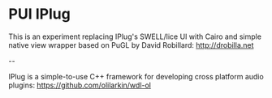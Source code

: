 # PUI IPlug

This is an experiment replacing IPlug's SWELL/lice UI with Cairo and simple native view wrapper based on 
PuGL by David Robillard: http://drobilla.net

--

IPlug is a simple-to-use C++ framework for developing cross platform audio plugins: https://github.com/olilarkin/wdl-ol


